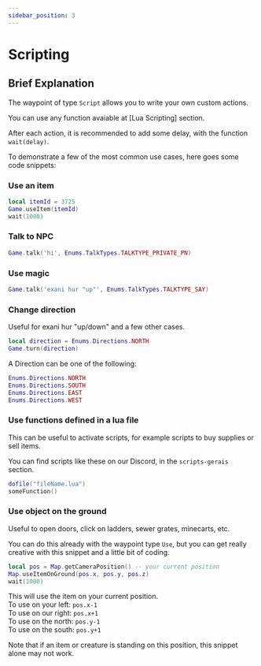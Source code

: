 ```yaml
---
sidebar_position: 3
---
```


# Scripting

## Brief Explanation
The waypoint of type `Script` allows you to write your own custom actions.

You can use any function avaiable at [Lua Scripting] section.

After each action, it is recommended to add some delay, with the function `wait(delay)`.

To demonstrate a few of the most common use cases, here goes some code snippets:

### Use an item

```lua
local itemId = 3725
Game.useItem(itemId)
wait(1000)
```

### Talk to NPC

```lua
Game.talk('hi', Enums.TalkTypes.TALKTYPE_PRIVATE_PN)
```

### Use magic

```lua
Game.talk('exani hur "up"', Enums.TalkTypes.TALKTYPE_SAY)
```

### Change direction

Useful for exani hur "up/down" and a few other cases.

```lua
local direction = Enums.Directions.NORTH
Game.turn(direction)
```

A Direction can be one of the following:
```lua
Enums.Directions.NORTH
Enums.Directions.SOUTH
Enums.Directions.EAST
Enums.Directions.WEST
```

### Use functions defined in a lua file

This can be useful to activate scripts, for example scripts to buy supplies or sell items.

You can find scripts like these on our Discord, in the `scripts-gerais` section.

```lua
dofile("fileName.lua")
someFunction()
```

### Use object on the ground

Useful to open doors, click on ladders, sewer grates, minecarts, etc.

You can do this already with the waypoint type `Use`, but you can get really creative with this snippet and a little bit of coding.

```lua
local pos = Map.getCameraPosition() -- your current position
Map.useItemOnGround(pos.x, pos.y, pos.z)
wait(1000)
```

This will use the item on your current position.\
To use on your left: `pos.x-1`\
To use on our right: `pos.x+1`\
To use on the north: `pos.y-1`\
To use on the south: `pos.y+1`

Note that if an item or creature is standing on this position, this snippet alone may not work.